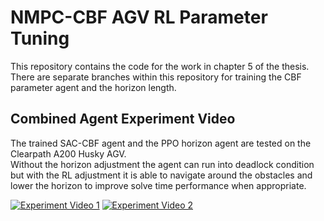 # NMPC-CBF AGV RL Parameter Tuning

This repository contains the code for the work in chapter 5 of the thesis.  
There are separate branches within this repository for training the CBF parameter agent and the horizon length.


## Combined Agent Experiment Video
The trained SAC-CBF agent and the PPO horizon agent are tested on the Clearpath A200 Husky AGV.  
Without the horizon adjustment the agent can run into deadlock condition but with the RL adjustment it is able to navigate around the obstacles and lower the horizon to improve solve time performance when appropriate.  

    

[![Experiment Video 1](https://img.youtube.com/vi/ySDnfoWyouY/0.jpg)](https://youtu.be/ySDnfoWyouY)
[![Experiment Video 2](https://img.youtube.com/vi/7FPYCeotuSw/0.jpg)](https://youtu.be/7FPYCeotuSw)
